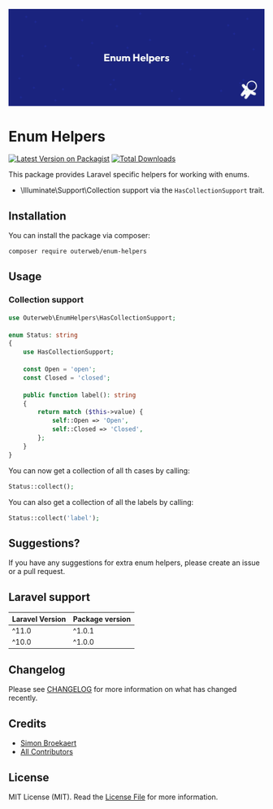 ![Enum Helpers banner](docs/images/banner.png)

# Enum Helpers

[![Latest Version on Packagist](https://img.shields.io/packagist/v/outerweb/enum-helpers.svg?style=flat-square)](https://packagist.org/packages/outerweb/enum-helpers)
[![Total Downloads](https://img.shields.io/packagist/dt/outerweb/enum-helpers.svg?style=flat-square)](https://packagist.org/packages/outerweb/enum-helpers)

This package provides Laravel specific helpers for working with enums.

- \Illuminate\Support\Collection support via the `HasCollectionSupport` trait.

## Installation

You can install the package via composer:

```bash
composer require outerweb/enum-helpers
```

## Usage

### Collection support

```php
use Outerweb\EnumHelpers\HasCollectionSupport;

enum Status: string
{
    use HasCollectionSupport;

    const Open = 'open';
    const Closed = 'closed';

    public function label(): string
    {
        return match ($this->value) {
            self::Open => 'Open',
            self::Closed => 'Closed',
        };
    }
}
```

You can now get a collection of all th cases by calling:

```php
Status::collect();
```

You can also get a collection of all the labels by calling:

```php
Status::collect('label');
```

## Suggestions?

If you have any suggestions for extra enum helpers, please create an issue or a pull request.

## Laravel support

| Laravel Version | Package version |
| --------------- | --------------- |
| ^11.0           | ^1.0.1          |
| ^10.0           | ^1.0.0          |

## Changelog

Please see [CHANGELOG](CHANGELOG.md) for more information on what has changed recently.

## Credits

- [Simon Broekaert](https://github.com/SimonBroekaert)
- [All Contributors](../../contributors)

## License

MIT License (MIT). Read the [License File](LICENSE.md) for more information.
